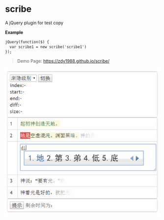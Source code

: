 scribe
===========

A jQuery plugin for test copy

**Example**
```
jQuery(function($) {
  var scribe1 = new scribe('scribe1')
});
```

>	Demo Page: https://zdy1988.github.io/scribe/

![scribe](image/scribe.gif)

